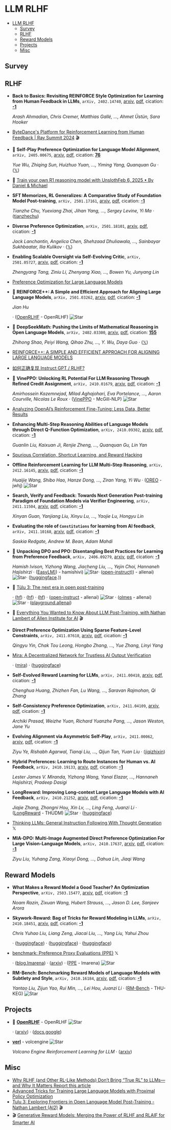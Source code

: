 # LLM RLHF

- [LLM RLHF](#llm-rlhf) 
  - [Survey](#survey)
  - [RLHF](#rlhf)
  - [Reward Models](#reward-models)
  - [Projects](#projects)
  - [Misc](#misc)


## Survey


## RLHF

- **Back to Basics: Revisiting REINFORCE Style Optimization for Learning 
  from Human Feedback in LLMs**, `arXiv, 2402.14740`, [arxiv](http://arxiv.org/abs/2402.14740v2), [pdf](http://arxiv.org/pdf/2402.14740v2.pdf), cication: [**-1**](None) 

	 *Arash Ahmadian, Chris Cremer, Matthias Gallé, ..., Ahmet Üstün, Sara Hooker*
- [ByteDance's Platform for Reinforcement Learning from Human Feedback | Ray Summit 2024](https://www.youtube.com/watch?v=MrhMcXkXvJU&list=PLzTswPQNepXntmT8jr9WaNfqQ60QwW7-U&index=37)  :clapper: 
- 🌟 **Self-Play Preference Optimization for Language Model Alignment**, `arXiv, 2405.00675`, [arxiv](http://arxiv.org/abs/2405.00675v5), [pdf](http://arxiv.org/pdf/2405.00675v5.pdf), cication: [**76**](https://scholar.google.com/scholar?cites=14552805419899502113&as_sdt=2005&sciodt=0,5&hl=en&oe=ASCII) 

	 *Yue Wu, Zhiqing Sun, Huizhuo Yuan, ..., Yiming Yang, Quanquan Gu* · ([𝕏](https://x.com/FrankYueWu1/status/1893850023919505534))
- 🌟 [Train your own R1 reasoning model with UnslothFeb 6, 2025 • By Daniel & Michael](https://unsloth.ai/blog/r1-reasoning) 
- **SFT Memorizes, RL Generalizes: A Comparative Study of Foundation Model 
  Post-training**, `arXiv, 2501.17161`, [arxiv](http://arxiv.org/abs/2501.17161v1), [pdf](http://arxiv.org/pdf/2501.17161v1.pdf), cication: [**-1**](None) 

	 *Tianzhe Chu, Yuexiang Zhai, Jihan Yang, ..., Sergey Levine, Yi Ma* · ([tianzhechu](https://tianzhechu.com/SFTvsRL))
- **Diverse Preference Optimization**, `arXiv, 2501.18101`, [arxiv](http://arxiv.org/abs/2501.18101v2), [pdf](http://arxiv.org/pdf/2501.18101v2.pdf), cication: [**-1**](None) 

	 *Jack Lanchantin, Angelica Chen, Shehzaad Dhuliawala, ..., Sainbayar Sukhbaatar, Ilia Kulikov* · ([𝕏](https://x.com/jaseweston/status/1885399530419450257))
- **Enabling Scalable Oversight via Self-Evolving Critic**, `arXiv, 2501.05727`, [arxiv](http://arxiv.org/abs/2501.05727v1), [pdf](http://arxiv.org/pdf/2501.05727v1.pdf), cication: [**-1**](None) 

	 *Zhengyang Tang, Ziniu Li, Zhenyang Xiao, ..., Bowen Yu, Junyang Lin*
- [Preference Optimization for Large Language Models](https://llm-class.github.io/speakers.html) 
- 🌟 **REINFORCE++: A Simple and Efficient Approach for Aligning Large Language 
  Models**, `arXiv, 2501.03262`, [arxiv](http://arxiv.org/abs/2501.03262v1), [pdf](http://arxiv.org/pdf/2501.03262v1.pdf), cication: [**-1**](None) 

	 *Jian Hu*

	 · ([OpenRLHF](https://github.com/OpenRLHF/OpenRLHF/blob/main/examples/scripts/train_reinforce_llama_ray.sh) - OpenRLHF) ![Star](https://img.shields.io/github/stars/OpenRLHF/OpenRLHF.svg?style=social&label=Star)
- 🌟 **DeepSeekMath: Pushing the Limits of Mathematical Reasoning in Open 
  Language Models**, `arXiv, 2402.03300`, [arxiv](http://arxiv.org/abs/2402.03300v3), [pdf](http://arxiv.org/pdf/2402.03300v3.pdf), cication: [**155**](https://scholar.google.com/scholar?cites=10831144174319627990&as_sdt=2005&sciodt=0,5&hl=en&oe=ASCII) 

	 *Zhihong Shao, Peiyi Wang, Qihao Zhu, ..., Y. Wu, Daya Guo* · ([𝕏](https://x.com/_philschmid/status/1875084210110599334))
- [REINFORCE++: A SIMPLE AND EFFICIENT APPROACH FOR ALIGNING LARGE LANGUAGE MODELS](https://www.researchgate.net/publication/387487679_REINFORCE_A_SIMPLE_AND_EFFICIENT_APPROACH_FOR_ALIGNING_LARGE_LANGUAGE_MODELS) 
- [如何正确复现 Instruct GPT / RLHF?](https://zhuanlan.zhihu.com/p/622134699) 
- 🌟 **VinePPO: Unlocking RL Potential For LLM Reasoning Through Refined Credit 
  Assignment**, `arXiv, 2410.01679`, [arxiv](http://arxiv.org/abs/2410.01679v1), [pdf](http://arxiv.org/pdf/2410.01679v1.pdf), cication: [**-1**](None) 

	 *Amirhossein Kazemnejad, Milad Aghajohari, Eva Portelance, ..., Aaron Courville, Nicolas Le Roux* · ([VinePPO](https://github.com/McGill-NLP/VinePPO) - McGill-NLP) ![Star](https://img.shields.io/github/stars/McGill-NLP/VinePPO.svg?style=social&label=Star)
- [Analyzing OpenAI’s Reinforcement Fine-Tuning: Less Data, Better Results](https://openpipe.ai/blog/openai-rft) 
- **Enhancing Multi-Step Reasoning Abilities of Language Models through 
  Direct Q-Function Optimization**, `arXiv, 2410.09302`, [arxiv](http://arxiv.org/abs/2410.09302v1), [pdf](http://arxiv.org/pdf/2410.09302v1.pdf), cication: [**-1**](None) 

	 *Guanlin Liu, Kaixuan Ji, Renjie Zheng, ..., Quanquan Gu, Lin Yan*
- [Spurious Correlation, Shortcut Learning, and Reward Hacking](https://yihe-deng.notion.site/Spurious-Correlation-Shortcut-Learning-and-Reward-Hacking-163ab2d2c1fb808bbfd7c6a17b01a39d) 
- **Offline Reinforcement Learning for LLM Multi-Step Reasoning**, `arXiv, 2412.16145`, [arxiv](http://arxiv.org/abs/2412.16145v1), [pdf](http://arxiv.org/pdf/2412.16145v1.pdf), cication: [**-1**](None) 

	 *Huaijie Wang, Shibo Hao, Hanze Dong, ..., Ziran Yang, Yi Wu* · ([OREO](https://github.com/jwhj/OREO) - jwhj) ![Star](https://img.shields.io/github/stars/jwhj/OREO.svg?style=social&label=Star)
- **Search, Verify and Feedback: Towards Next Generation Post-training 
  Paradigm of Foundation Models via Verifier Engineering**, `arXiv, 2411.11504`, [arxiv](http://arxiv.org/abs/2411.11504v1), [pdf](http://arxiv.org/pdf/2411.11504v1.pdf), cication: [**-1**](None) 

	 *Xinyan Guan, Yanjiang Liu, Xinyu Lu, ..., Yaojie Lu, Hongyu Lin*
- **Evaluating the role of `Constitutions` for learning from AI feedback**, `arXiv, 2411.10168`, [arxiv](http://arxiv.org/abs/2411.10168v1), [pdf](http://arxiv.org/pdf/2411.10168v1.pdf), cication: [**-1**](None) 

	 *Saskia Redgate, Andrew M. Bean, Adam Mahdi*
- 🌟 **Unpacking DPO and PPO: Disentangling Best Practices for Learning from 
  Preference Feedback**, `arXiv, 2406.09279`, [arxiv](http://arxiv.org/abs/2406.09279v2), [pdf](http://arxiv.org/pdf/2406.09279v2.pdf), cication: [**-1**](None) 

	 *Hamish Ivison, Yizhong Wang, Jiacheng Liu, ..., Yejin Choi, Hannaneh Hajishirzi* · ([EasyLM)](https://github.com/hamishivi/EasyLM)) - hamishivi) ![Star](https://img.shields.io/github/stars/hamishivi/EasyLM)· ([open-instruct)](https://github.com/allenai/open-instruct)) - allenai) ![Star](https://img.shields.io/github/stars/allenai/open-instruct)· ([huggingface](https://huggingface.co/collections/allenai/tulu-v25-suite-66676520fd578080e126f618).))
- 🌟 [Tülu 3: The next era in open post-training](https://allenai.org/blog/tulu-3-technical) 

	 · ([hf](https://hf.co/allenai/Llama-3.1-Tulu-3-70B)) · ([hf](https://hf.co/allenai/Llama-3.1-Tulu-3-8B)) · ([hf](https://hf.co/collections/allenai/tulu-3-datasets673b8df14442393f7213f372)) · ([open-instruct](https://github.com/allenai/open-instruct) - allenai) ![Star](https://img.shields.io/github/stars/allenai/open-instruct.svg?style=social&label=Star) · ([olmes](https://github.com/allenai/olmes) - allenai) ![Star](https://img.shields.io/github/stars/allenai/olmes.svg?style=social&label=Star) · ([playground.allenai](https://playground.allenai.org/))
- 🌟 [Everything You Wanted to Know About LLM Post-Training, with Nathan Lambert of Allen Institute for AI](https://www.youtube.com/watch?v=LVXtFnEbNU0)  :clapper: 
- **Direct Preference Optimization Using Sparse Feature-Level Constraints**, `arXiv, 2411.07618`, [arxiv](http://arxiv.org/abs/2411.07618v1), [pdf](http://arxiv.org/pdf/2411.07618v1.pdf), cication: [**-1**](None) 

	 *Qingyu Yin, Chak Tou Leong, Hongbo Zhang, ..., Yue Zhang, Linyi Yang*
- [Mira: A Decentralized Network for Trustless AI Output Verification](https://mira.network/research/mira-whitepaper.pdf) 

	 · ([mira](https://mira.network/)) · ([huggingface](https://huggingface.co/datasets/Mira-Network/ensemble-validation?row=0))
- **Self-Evolved Reward Learning for LLMs**, `arXiv, 2411.00418`, [arxiv](http://arxiv.org/abs/2411.00418v1), [pdf](http://arxiv.org/pdf/2411.00418v1.pdf), cication: [**-1**](None) 

	 *Chenghua Huang, Zhizhen Fan, Lu Wang, ..., Saravan Rajmohan, Qi Zhang*
- **Self-Consistency Preference Optimization**, `arXiv, 2411.04109`, [arxiv](http://arxiv.org/abs/2411.04109v2), [pdf](http://arxiv.org/pdf/2411.04109v2.pdf), cication: [**-1**](None) 

	 *Archiki Prasad, Weizhe Yuan, Richard Yuanzhe Pang, ..., Jason Weston, Jane Yu*
- **Evolving Alignment via Asymmetric Self-Play**, `arXiv, 2411.00062`, [arxiv](http://arxiv.org/abs/2411.00062v1), [pdf](http://arxiv.org/pdf/2411.00062v1.pdf), cication: [**-1**](None) 

	 *Ziyu Ye, Rishabh Agarwal, Tianqi Liu, ..., Qijun Tan, Yuan Liu* · ([jiqizhixin](https://www.jiqizhixin.com/articles/2024-11-05-6))
- **Hybrid Preferences: Learning to Route Instances for Human vs. AI 
  Feedback**, `arXiv, 2410.19133`, [arxiv](http://arxiv.org/abs/2410.19133v2), [pdf](http://arxiv.org/pdf/2410.19133v2.pdf), cication: [**-1**](None)

	 *Lester James V. Miranda, Yizhong Wang, Yanai Elazar, ..., Hannaneh Hajishirzi, Pradeep Dasigi*
- **LongReward: Improving Long-context Large Language Models with AI 
  Feedback**, `arXiv, 2410.21252`, [arxiv](http://arxiv.org/abs/2410.21252v1), [pdf](http://arxiv.org/pdf/2410.21252v1.pdf), cication: [**-1**](None)

	 *Jiajie Zhang, Zhongni Hou, Xin Lv, ..., Ling Feng, Juanzi Li* · ([LongReward](https://github.com/THUDM/LongReward) - THUDM) ![Star](https://img.shields.io/github/stars/THUDM/LongReward.svg?style=social&label=Star) · ([huggingface](https://huggingface.co/datasets/THUDM/LongReward-10k))
- [Thinking LLMs: General Instruction Following With Thought Generation](https://x.com/rasbt/status/1850177459930497118)  𝕏 
- **MIA-DPO: Multi-Image Augmented Direct Preference Optimization For Large 
  Vision-Language Models**, `arXiv, 2410.17637`, [arxiv](http://arxiv.org/abs/2410.17637v1), [pdf](http://arxiv.org/pdf/2410.17637v1.pdf), cication: [**-1**](None)

	 *Ziyu Liu, Yuhang Zang, Xiaoyi Dong, ..., Dahua Lin, Jiaqi Wang*

## Reward Models

- **What Makes a Reward Model a Good Teacher? An Optimization Perspective**, `arXiv, 2503.15477`, [arxiv](http://arxiv.org/abs/2503.15477v1), [pdf](http://arxiv.org/pdf/2503.15477v1.pdf), cication: [**-1**](None) 

	 *Noam Razin, Zixuan Wang, Hubert Strauss, ..., Jason D. Lee, Sanjeev Arora*
- **Skywork-Reward: Bag of Tricks for Reward Modeling in LLMs**, `arXiv, 2410.18451`, [arxiv](http://arxiv.org/abs/2410.18451v1), [pdf](http://arxiv.org/pdf/2410.18451v1.pdf), cication: [**-1**](None) 

	 *Chris Yuhao Liu, Liang Zeng, Jiacai Liu, ..., Yang Liu, Yahui Zhou*

	 · ([huggingface](https://huggingface.co/Skywork/Skywork-Reward-Llama-3.1-8B-v0.2)) · ([huggingface](https://huggingface.co/Skywork/Skywork-Reward-Gemma-2-27B-v0.2)) · ([huggingface](https://huggingface.co/datasets/Skywork/Skywork-Reward-Preference-80K-v0.2))
- [benchmark: Preference Proxy Evaluations (PPE)](https://x.com/lmarena_ai/status/1848778976585781369)  𝕏 

	 · ([blog.lmarena](https://blog.lmarena.ai/blog/2024/preference-proxy-evaluations/)) · ([arxiv](https://arxiv.org/abs/2410.14872)) · ([PPE](https://github.com/lmarena/PPE) - lmarena) ![Star](https://img.shields.io/github/stars/lmarena/PPE.svg?style=social&label=Star)
- **RM-Bench: Benchmarking Reward Models of Language Models with Subtlety 
  and Style**, `arXiv, 2410.16184`, [arxiv](http://arxiv.org/abs/2410.16184v1), [pdf](http://arxiv.org/pdf/2410.16184v1.pdf), cication: [**-1**](None)

	 *Yantao Liu, Zijun Yao, Rui Min, ..., Lei Hou, Juanzi Li* · ([RM-Bench](https://github.com/THU-KEG/RM-Bench) - THU-KEG) ![Star](https://img.shields.io/github/stars/THU-KEG/RM-Bench.svg?style=social&label=Star)

## Projects

- :star2: [**OpenRLHF**](https://github.com/OpenRLHF/OpenRLHF) - OpenRLHF ![Star](https://img.shields.io/github/stars/OpenRLHF/OpenRLHF.svg?style=social&label=Star) 

	 · ([arxiv](https://arxiv.org/abs/2405.11143)) · ([docs.google](https://docs.google.com/presentation/d/1JRhB1d7csofx0PIZBmfyBdMluxNd5JLPpUHrrvVhGnk/edit?usp=sharing))
- [**verl**](https://github.com/volcengine/verl) - volcengine ![Star](https://img.shields.io/github/stars/volcengine/verl.svg?style=social&label=Star) 

	 *Volcano Engine Reinforcement Learning for LLM* · ([arxiv](https://arxiv.org/abs/2409.19256v2))

## Misc

- [Why RLHF (and Other RL-Like Methods) Don’t Bring “True RL” to LLMs—and Why It Matters                                                                                                                                                                                                                                                                                                                        Report this article](https://www.linkedin.com/pulse/why-rlhf-other-rl-like-methods-dont-bring-true-rl-llmsand-atlas-wang-s1efc) 
- [Advanced Tricks for Training Large Language Models with Proximal Policy Optimization](https://hijkzzz.notion.site/rlhf-implementation-tricks?v=158d9a33ecc98132bf9e000c39227361) 
- [Tulu 3: Exploring Frontiers in Open Language Model Post-Training - Nathan Lambert (AI2)](https://www.youtube.com/watch?v=ltSzUIJ9m6s&list=PLWRU-w8UhT6jNg64UfBB0VtlvI4Upe914&index=6)  :clapper: 
- :clapper: [Generative Reward Models: Merging the Power of RLHF and RLAIF for Smarter AI](https://www.youtube.com/watch?v=Ak0vkBKOz0U) 